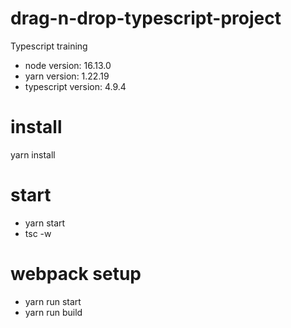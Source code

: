 # drag-n-drop-typescript-project
Typescript training

- node version: 16.13.0
- yarn version: 1.22.19
- typescript version: 4.9.4

# install
yarn install

# start
- yarn start
- tsc -w

# webpack setup
- yarn run start
- yarn run build
